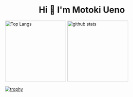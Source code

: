 <h1 align="center">Hi 👋 I'm Motoki Ueno</h1>

<p align="left"> 
  <img alt="Top Langs" height="200px" src="https://github-readme-stats.vercel.app/api/top-langs/?username=uenomoto&layout=compact&show_icons=true&theme=cobalt" />
  <img alt="github stats" height="200px" src="https://github-readme-stats.vercel.app/api?username=uenomoto&theme=cobalt&show_icons=ture" />
</p>

[![trophy](https://github-profile-trophy.vercel.app/?username=uenomoto&theme=cobalt&column=7)](https://github.com/ryo-ma/github-profile-trophy)
